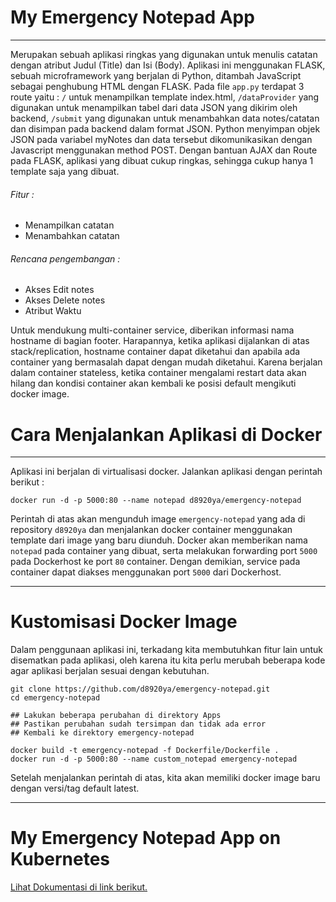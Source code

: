 # My Emergency Notepad App
---
Merupakan sebuah aplikasi ringkas yang digunakan untuk menulis catatan dengan atribut Judul (Title) dan Isi (Body). Aplikasi ini menggunakan FLASK, sebuah microframework yang berjalan di Python, ditambah JavaScript sebagai penghubung HTML dengan FLASK. Pada file `app.py` terdapat 3 route yaitu : `/` untuk menampilkan template index.html, `/dataProvider` yang digunakan untuk menampilkan tabel dari data JSON yang dikirim oleh backend, `/submit` yang digunakan untuk menambahkan data notes/catatan dan disimpan pada backend dalam format JSON. Python menyimpan objek JSON pada variabel myNotes dan data tersebut dikomunikasikan dengan Javascript menggunakan method POST. Dengan bantuan AJAX dan Route pada FLASK, aplikasi yang dibuat cukup ringkas, sehingga cukup hanya 1 template saja yang dibuat.

###### Fitur :
- Menampilkan catatan
- Menambahkan catatan

###### Rencana pengembangan :
- Akses Edit notes
- Akses Delete notes
- Atribut Waktu

Untuk mendukung multi-container service, diberikan informasi nama hostname di bagian footer. Harapannya, ketika aplikasi dijalankan di atas stack/replication, hostname container dapat diketahui dan apabila ada container yang bermasalah dapat dengan mudah diketahui. Karena berjalan dalam container stateless, ketika container mengalami restart data akan hilang dan kondisi container akan kembali ke posisi default mengikuti docker image.

# Cara Menjalankan Aplikasi di Docker
---
Aplikasi ini berjalan di virtualisasi docker. Jalankan aplikasi dengan perintah berikut :
```
docker run -d -p 5000:80 --name notepad d8920ya/emergency-notepad
```

Perintah di atas akan mengunduh image `emergency-notepad` yang ada di repository `d8920ya` dan menjalankan docker container menggunakan template dari image yang baru diunduh. Docker akan memberikan nama `notepad` pada container yang dibuat, serta melakukan forwarding port `5000` pada Dockerhost ke port `80` container. Dengan demikian, service pada container dapat diakses menggunakan port `5000` dari Dockerhost.

---

# Kustomisasi Docker Image
Dalam penggunaan aplikasi ini, terkadang kita membutuhkan fitur lain untuk disematkan pada aplikasi, oleh karena itu kita perlu merubah beberapa kode agar aplikasi berjalan sesuai dengan kebutuhan. 

```
git clone https://github.com/d8920ya/emergency-notepad.git
cd emergency-notepad

## Lakukan beberapa perubahan di direktory Apps
## Pastikan perubahan sudah tersimpan dan tidak ada error
## Kembali ke direktory emergency-notepad

docker build -t emergency-notepad -f Dockerfile/Dockerfile .
docker run -d -p 5000:80 --name custom_notepad emergency-notepad
```

Setelah menjalankan perintah di atas, kita akan memiliki docker image baru dengan versi/tag  default latest. 

---

# My Emergency Notepad App on Kubernetes
[Lihat Dokumentasi di link berikut.](https://github.com/d8920ya/emergency-notepad/tree/master/Kubernetes)
